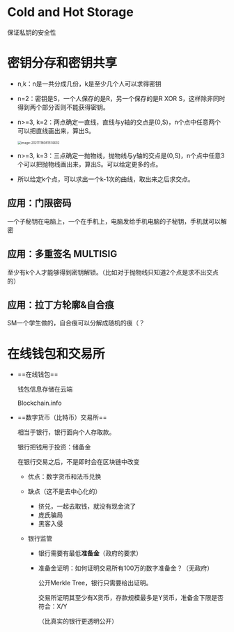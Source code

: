 # Cold and Hot Storage

保证私钥的安全性

# 密钥分存和密钥共享

- n,k：n是一共分成几份，k是至少几个人可以求得密钥

- n=2：密钥是S，一个人保存的是R，另一个保存的是R XOR S，这样除非同时得到两个部分否则不能获得密钥。

- n>=3, k=2：两点确定一直线，直线与y轴的交点是(0,S)，n个点中任意两个可以把直线画出来，算出S。

  <img src="C:/Users/16834/Desktop/%E5%8C%BA%E5%9D%97%E9%93%BE%E7%AC%94%E8%AE%B0/image-20211116081514432.png" alt="image-20211116081514432" style="zoom: 50%;" />

- n>=3, k=3：三点确定一抛物线，抛物线与y轴的交点是(0,S)，n个点中任意3个可以把抛物线画出来，算出S。可以给定更多的点。

- 所以给定k个点，可以求出一个k-1次的曲线，取出来之后求交点。

## 应用：门限密码

一个子秘钥在电脑上，一个在手机上，电脑发给手机电脑的子秘钥，手机就可以解密

## 应用：多重签名 MULTISIG

至少有k个人才能够得到密钥解锁。（比如对于抛物线只知道2个点是求不出交点的）

## 应用：拉丁方轮廓&自合痕

SM一个学生做的，自合痕可以分解成随机的痕（？

# 在线钱包和交易所

- ==在线钱包==

  钱包信息存储在云端

  Blockchain.info

- ==数字货币（比特币）交易所==

  相当于银行，银行面向个人存取款。

  银行把钱用于投资：储备金

  在银行交易之后，不是即时会在区块链中改变

  - 优点：数字货币和法币兑换

  - 缺点（这不是去中心化的）

    - 挤兑，一起去取钱，就没有现金流了
    - 庞氏骗局
    - 黑客入侵

  - 银行监管

    - 银行需要有最低**准备金**（政府的要求）

    - 准备金证明：如何证明交易所有100万的数字准备金？（无政府）

      公开Merkle Tree，银行只需要给出证明。

      交易所证明其至少有X货币，存款规模最多是Y货币，准备金下限是否符合：X/Y

      （比真实的银行更透明公开）

    